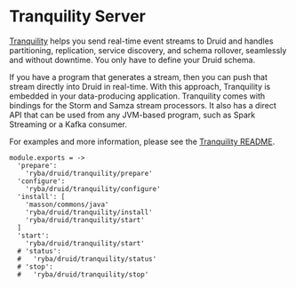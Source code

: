 
# Tranquility Server

[Tranquility] helps you send real-time event streams to Druid and handles 
partitioning, replication, service discovery, and schema rollover, seamlessly 
and without downtime.  You only have to define your Druid schema.

If you have a program that generates a stream, then you can push that stream 
directly into Druid in real-time. With this approach, Tranquility is embedded 
in your data-producing application. Tranquility comes with bindings for the 
Storm and Samza stream processors. It also has a direct API that can be used 
from any JVM-based program, such as Spark Streaming or a Kafka consumer.

For examples and more information, please see the [Tranquility README][readme].

[Tranquility]: http://druid.io/docs/0.9.1.1/ingestion/stream-ingestion.html#server
[readme]: https://github.com/druid-io/tranquility

    module.exports = ->
      'prepare':
        'ryba/druid/tranquility/prepare'
      'configure':
        'ryba/druid/tranquility/configure'
      'install': [
        'masson/commons/java'
        'ryba/druid/tranquility/install'
        'ryba/druid/tranquility/start'
      ]
      'start':
        'ryba/druid/tranquility/start'
      # 'status':
      #   'ryba/druid/tranquility/status'
      # 'stop':
      #   'ryba/druid/tranquility/stop'
